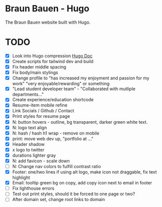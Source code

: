 # Braun Bauen - Hugo
The Braun Bauen website built with Hugo.

# TODO
- [x] Look into Hugo compression [Hugo Doc](https://gohugo.io/hugo-pipes/postprocess/)
- [x] Create scripts for tailwind dev and build
- [x] Fix header middle spacing
- [x] Fix body/main stylings
- [x] Change profile to "has increased my enjoyment and passion for my work" "very enjoyable/rewarding" or something
- [x] "Lead student developer team" - "Collaborated with mutliple departments..."
- [x] Create experience/education shortcode
- [x] Resume-item mobile refine
- [x] Link Socials / Github / Contact
- [x] Print styles for resume page
- [x] N: button hovers - outline, bg transparent, darker green white text.
- [x] N: logo text align
- [x] N: hash / hash h1 wrap - remove on mobile
- [x] print: move web dev up, "portfolio at ..."
- [x] Header shadow
- [x] x logo to twitter
- [x] durations lighter gray
- [x] N: add favicon - scale down
- [ ] N: Change nav colors to fulfill contrast ratio
- [x] Footer: one/two lines if using alt logo, make icon not draggable, fix text highlight
- [x] Email: tooltip green bg on copy, add copy icon next to email in footer
- [ ] Fix lighthouse errors
- [ ] Test out print styles, should it be forced to one page or two?
- [ ] After domain set, change root links to domain
